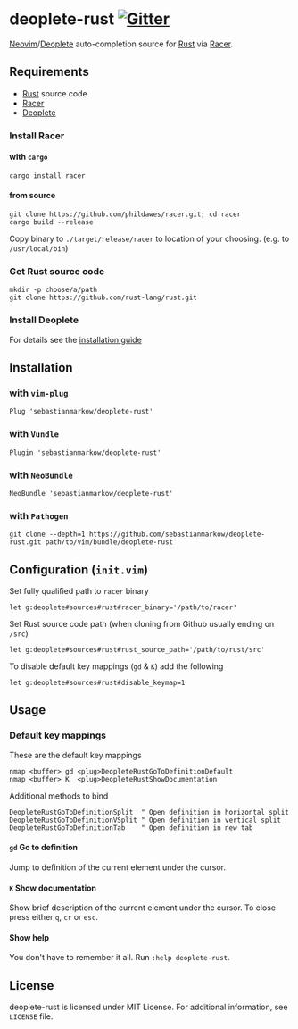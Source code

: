 # deoplete-rust [![Gitter](https://img.shields.io/badge/chat-on%20gitter-11C19C.svg?style=flat-square)](https://gitter.im/sebastianmarkow/deoplete-rust?utm_source=badge&utm_medium=badge&utm_campaign=pr-badge)

[Neovim][neovim]/[Deoplete][deoplete] auto-completion source for [Rust][rust]
via [Racer][racer].

## Requirements
* [Rust][rust] source code
* [Racer][racer]
* [Deoplete][deoplete]

### Install Racer
#### with `cargo`
~~~
cargo install racer
~~~

#### from source
~~~
git clone https://github.com/phildawes/racer.git; cd racer
cargo build --release
~~~

Copy binary to `./target/release/racer` to location of your choosing.
(e.g. to `/usr/local/bin`)

### Get Rust source code
~~~
mkdir -p choose/a/path
git clone https://github.com/rust-lang/rust.git
~~~

### Install Deoplete
For details see the [installation guide](https://github.com/Shougo/deoplete.nvim#installation)

## Installation
### with `vim-plug`
~~~
Plug 'sebastianmarkow/deoplete-rust'
~~~

### with `Vundle`
~~~
Plugin 'sebastianmarkow/deoplete-rust'
~~~

### with `NeoBundle`
~~~
NeoBundle 'sebastianmarkow/deoplete-rust'
~~~

### with `Pathogen`
~~~
git clone --depth=1 https://github.com/sebastianmarkow/deoplete-rust.git path/to/vim/bundle/deoplete-rust
~~~

## Configuration (`init.vim`)
Set fully qualified path to `racer` binary
~~~
let g:deoplete#sources#rust#racer_binary='/path/to/racer'
~~~

Set Rust source code path (when cloning from Github usually ending on `/src`)
~~~
let g:deoplete#sources#rust#rust_source_path='/path/to/rust/src'
~~~

To disable default key mappings (`gd` & `K`) add the following
~~~
let g:deoplete#sources#rust#disable_keymap=1
~~~

## Usage
### Default key mappings
These are the default key mappings
~~~
nmap <buffer> gd <plug>DeopleteRustGoToDefinitionDefault
nmap <buffer> K  <plug>DeopleteRustShowDocumentation
~~~

Additional methods to bind
~~~
DeopleteRustGoToDefinitionSplit  " Open definition in horizontal split
DeopleteRustGoToDefinitionVSplit " Open definition in vertical split
DeopleteRustGoToDefinitionTab    " Open definition in new tab
~~~

#### `gd` Go to definition
Jump to definition of the current element under the cursor.

#### `K` Show documentation
Show brief description of the current element under the cursor.
To close press either `q`, `cr` or `esc`.

#### Show help
You don't have to remember it all. Run `:help deoplete-rust`.

## License
deoplete-rust is licensed under MIT License.
For additional information, see `LICENSE` file.

[racer]: https://github.com/phildawes/racer
[neovim]: https://github.com/neovim/neovim
[deoplete]: https://github.com/Shougo/deoplete.nvim
[rust]: https://github.com/rust-lang/rust
